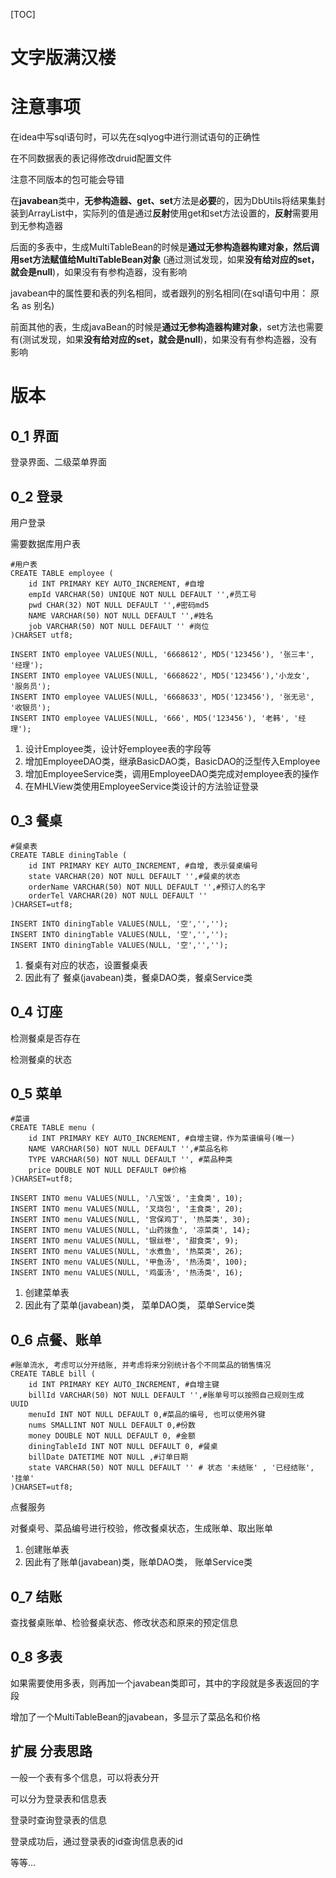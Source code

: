 [TOC]



# 文字版满汉楼

# 注意事项

在idea中写sql语句时，可以先在sqlyog中进行测试语句的正确性

在不同数据表的表记得修改druid配置文件

注意不同版本的包可能会导错

在**javabean**类中，**无参构造器、get、set**方法是**必要**的，因为DbUtils将结果集封装到ArrayList中，实际列的值是通过**反射**使用get和set方法设置的，**反射**需要用到无参构造器

后面的多表中，生成MultiTableBean的时候是**通过无参构造器构建对象，然后调用set方法赋值给MultiTableBean对象** (通过测试发现，如果**没有给对应的set，就会是null**)，如果没有有参构造器，没有影响

javabean中的属性要和表的列名相同，或者跟列的别名相同(在sql语句中用： 原名 as 别名)

前面其他的表，生成javaBean的时候是**通过无参构造器构建对象**，set方法也需要有(测试发现，如果**没有给对应的set，就会是null**)，如果没有有参构造器，没有影响

# 版本

## 0_1 界面

登录界面、二级菜单界面

## 0_2 登录

用户登录

需要数据库用户表

```mysql
#用户表
CREATE TABLE employee (
	id INT PRIMARY KEY AUTO_INCREMENT, #自增
	empId VARCHAR(50) UNIQUE NOT NULL DEFAULT '',#员工号
	pwd CHAR(32) NOT NULL DEFAULT '',#密码md5
	NAME VARCHAR(50) NOT NULL DEFAULT '',#姓名
	job VARCHAR(50) NOT NULL DEFAULT '' #岗位
)CHARSET utf8; 

INSERT INTO employee VALUES(NULL, '6668612', MD5('123456'), '张三丰', '经理');
INSERT INTO employee VALUES(NULL, '6668622', MD5('123456'),'小龙女', '服务员');
INSERT INTO employee VALUES(NULL, '6668633', MD5('123456'), '张无忌', '收银员');
INSERT INTO employee VALUES(NULL, '666', MD5('123456'), '老韩', '经理');
```

1. 设计Employee类，设计好employee表的字段等
2. 增加EmployeeDAO类，继承BasicDAO类，BasicDAO的泛型传入Employee
3. 增加EmployeeService类，调用EmployeeDAO类完成对employee表的操作
4. 在MHLView类使用EmployeeService类设计的方法验证登录

## 0_3 餐桌

```mysql
#餐桌表
CREATE TABLE diningTable (
	id INT PRIMARY KEY AUTO_INCREMENT, #自增, 表示餐桌编号
	state VARCHAR(20) NOT NULL DEFAULT '',#餐桌的状态
	orderName VARCHAR(50) NOT NULL DEFAULT '',#预订人的名字
	orderTel VARCHAR(20) NOT NULL DEFAULT ''
)CHARSET=utf8; 

INSERT INTO diningTable VALUES(NULL, '空','','');
INSERT INTO diningTable VALUES(NULL, '空','','');
INSERT INTO diningTable VALUES(NULL, '空','','');
```

1. 餐桌有对应的状态，设置餐桌表
2. 因此有了 餐桌(javabean)类，餐桌DAO类，餐桌Service类

## 0_4 订座

检测餐桌是否存在

检测餐桌的状态

## 0_5 菜单

```mysql
#菜谱
CREATE TABLE menu (
	id INT PRIMARY KEY AUTO_INCREMENT, #自增主键，作为菜谱编号(唯一)
	NAME VARCHAR(50) NOT NULL DEFAULT '',#菜品名称
	TYPE VARCHAR(50) NOT NULL DEFAULT '', #菜品种类
	price DOUBLE NOT NULL DEFAULT 0#价格
)CHARSET=utf8; 

INSERT INTO menu VALUES(NULL, '八宝饭', '主食类', 10);
INSERT INTO menu VALUES(NULL, '叉烧包', '主食类', 20);
INSERT INTO menu VALUES(NULL, '宫保鸡丁', '热菜类', 30);
INSERT INTO menu VALUES(NULL, '山药拨鱼', '凉菜类', 14);
INSERT INTO menu VALUES(NULL, '银丝卷', '甜食类', 9);
INSERT INTO menu VALUES(NULL, '水煮鱼', '热菜类', 26);
INSERT INTO menu VALUES(NULL, '甲鱼汤', '热汤类', 100);
INSERT INTO menu VALUES(NULL, '鸡蛋汤', '热汤类', 16);
```

1. 创建菜单表
2. 因此有了菜单(javabean)类， 菜单DAO类， 菜单Service类

## 0_6 点餐、账单

```mysql
#账单流水, 考虑可以分开结账, 并考虑将来分别统计各个不同菜品的销售情况
CREATE TABLE bill (
	id INT PRIMARY KEY AUTO_INCREMENT, #自增主键
	billId VARCHAR(50) NOT NULL DEFAULT '',#账单号可以按照自己规则生成 UUID
	menuId INT NOT NULL DEFAULT 0,#菜品的编号, 也可以使用外键
	nums SMALLINT NOT NULL DEFAULT 0,#份数
	money DOUBLE NOT NULL DEFAULT 0, #金额
	diningTableId INT NOT NULL DEFAULT 0, #餐桌
	billDate DATETIME NOT NULL ,#订单日期
	state VARCHAR(50) NOT NULL DEFAULT '' # 状态 '未结账' , '已经结账', '挂单'
)CHARSET=utf8;
```

点餐服务

对餐桌号、菜品编号进行校验，修改餐桌状态，生成账单、取出账单

1. 创建账单表
2. 因此有了账单(javabean)类，账单DAO类， 账单Service类

## 0_7 结账

查找餐桌账单、检验餐桌状态、修改状态和原来的预定信息

## 0_8 多表

如果需要使用多表，则再加一个javabean类即可，其中的字段就是多表返回的字段



增加了一个MultiTableBean的javabean，多显示了菜品名和价格

## 扩展 分表思路

一般一个表有多个信息，可以将表分开

可以分为登录表和信息表

登录时查询登录表的信息

登录成功后，通过登录表的id查询信息表的id

等等...